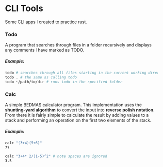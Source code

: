 # CLI Tools
Some CLI apps I created to practice rust.

### Todo
A program that searches through files in a folder recursively and displays any 
comments I have marked as TODO.

##### Example:
```bash
todo # searches through all files starting in the current working directory
todo . # the same as calling todo
todo ~/path/to/dir # runs todo in the specified folder
```

### Calc
A simple BEDMAS calculator program. This implementation uses the __shunting-yard
algorithm__ to convert the input into __reverse polish notation__. From there it
is fairly simple to calculate the result by adding values to a stack and 
performing an operation on the first two elements of the stack.

##### Example:
```bash
calc "(3+4)(5+6)"
77

calc "3+4* 2/(1-5)^2" # note spaces are ignored
3.5
```
